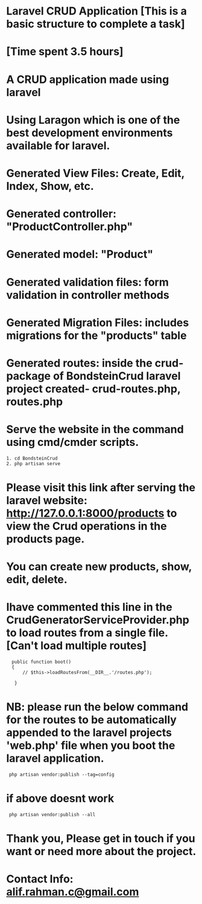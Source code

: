 # Laravel CRUD Application [This is a basic structure to complete a task]
# [Time spent 3.5 hours]
# A CRUD application made using laravel
# Using Laragon which is one of the best development environments available for laravel.

# Generated View Files: Create, Edit, Index, Show, etc.
# Generated controller: "ProductController.php"
# Generated model: "Product" 
# Generated validation files: form validation in controller methods
# Generated Migration Files: includes migrations for the "products" table
# Generated routes: inside the crud-package of BondsteinCrud laravel project created- crud-routes.php, routes.php

# Serve the website in the command using cmd/cmder scripts. 
    1. cd BondsteinCrud
    2. php artisan serve
# Please visit this link after serving the laravel website: http://127.0.0.1:8000/products to view the Crud operations in the products page.
# You can create new products, show, edit, delete.

# Ihave commented this line in the CrudGeneratorServiceProvider.php to load routes from a single file. [Can't load multiple routes]
      public function boot()
      {
          // $this->loadRoutesFrom(__DIR__.'/routes.php');
  
       }
       
# NB: please run the below command for the routes to be automatically appended to the laravel projects 'web.php' file when you boot the laravel application.
     php artisan vendor:publish --tag=config 

# if above doesnt work
     php artisan vendor:publish --all

# Thank you, Please get in touch if you want or need more about the project.
# Contact Info: alif.rahman.c@gmail.com
